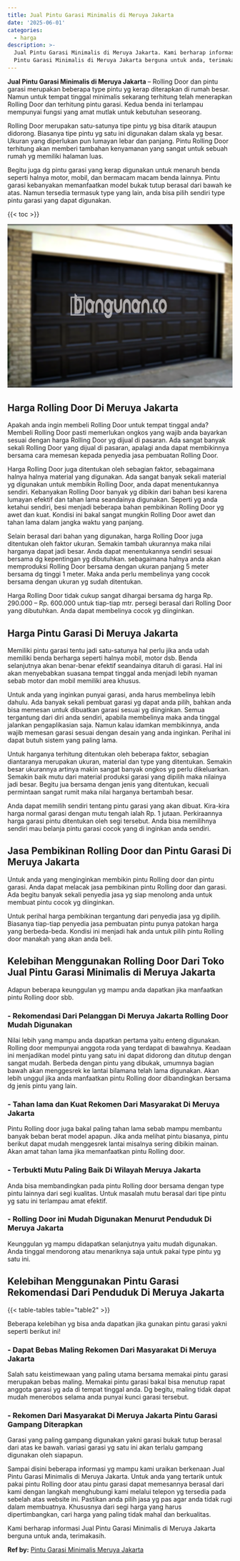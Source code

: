 ```yaml
---
title: Jual Pintu Garasi Minimalis di Meruya Jakarta
date: '2025-06-01'
categories:
  - harga
description: >-
  Jual Pintu Garasi Minimalis di Meruya Jakarta. Kami berharap informasi Jual
  Pintu Garasi Minimalis di Meruya Jakarta berguna untuk anda, terimakasih....
---
```


**Jual Pintu Garasi Minimalis di Meruya Jakarta** – Rolling Door dan pintu garasi merupakan beberapa type pintu yg kerap diterapkan di rumah besar. Namun untuk tempat tinggal minimalis sekarang terhitung telah menerapkan Rolling Door dan terhitung pintu garasi. Kedua benda ini terlampau mempunyai fungsi yang amat mutlak untuk kebutuhan seseorang.

Rolling Door merupakan satu-satunya tipe pintu yg bisa ditarik ataupun didorong. Biasanya tipe pintu yg satu ini digunakan dalam skala yg besar. Ukuran yang diperlukan pun lumayan lebar dan panjang. Pintu Rolling Door terhitung akan memberi tambahan kenyamanan yang sangat untuk sebuah rumah yg memiliki halaman luas.

Begitu juga dg pintu garasi yang kerap digunakan untuk menaruh benda seperti halnya motor, mobil, dan bermacam macam benda lainnya. Pintu garasi kebanyakan memanfaatkan model bukak tutup berasal dari bawah ke atas. Namun tersedia termasuk type yang lain, anda bisa pilih sendiri type pintu garasi yang dapat digunakan.

{{< toc >}}

![Jual Pintu Garasi Minimalis di Meruya Jakarta](/images/pintu-garasi-65.png)

## Harga Rolling Door Di Meruya Jakarta

Apakah anda ingin membeli Rolling Door untuk tempat tinggal anda? Membeli Rolling Door pasti memerlukan ongkos yang wajib anda bayarkan sesuai dengan harga Rolling Door yg dijual di pasaran. Ada sangat banyak sekali Rolling Door yang dijual di pasaran, apalagi anda dapat membikinnya bersama cara memesan kepada penyedia jasa pembuatan Rolling Door.

Harga Rolling Door juga ditentukan oleh sebagian faktor, sebagaimana halnya halnya material yang digunakan. Ada sangat banyak sekali material yg digunakan untuk membikin Rolling Door, anda dapat menentukannya sendiri. Kebanyakan Rolling Door banyak yg dibikin dari bahan besi karena lumayan efektif dan tahan lama seandainya digunakan. Seperti yg anda ketahui sendiri, besi menjadi beberapa bahan pembikinan Rolling Door yg awet dan kuat. Kondisi ini bakal sangat mungkin Rolling Door awet dan tahan lama dalam jangka waktu yang panjang.

Selain berasal dari bahan yang digunakan, harga Rolling Door juga ditentukan oleh faktor ukuran. Semakin tambah ukurannya maka nilai harganya dapat jadi besar. Anda dapat menentukannya sendiri sesuai bersama dg kepentingan yg dibutuhkan. sebagaimana halnya anda akan memproduksi Rolling Door bersama dengan ukuran panjang 5 meter bersama dg tinggi 1 meter. Maka anda perlu membelinya yang cocok bersama dengan ukuran yg sudah ditentukan.

Harga Rolling Door tidak cukup sangat dihargai bersama dg harga Rp. 290.000 – Rp. 600.000 untuk tiap-tiap mtr. persegi berasal dari Rolling Door yang dibutuhkan. Anda dapat membelinya cocok yg diinginkan.

## Harga Pintu Garasi Di Meruya Jakarta

Memiliki pintu garasi tentu jadi satu-satunya hal perlu jika anda udah memiliki benda berharga seperti halnya mobil, motor dsb. Benda selanjutnya akan benar-benar efektif seandainya ditaruh di garasi. Hal ini akan menyebabkan suasana tempat tinggal anda menjadi lebih nyaman sebab motor dan mobil memiliki area khusus.

Untuk anda yang inginkan punyai garasi, anda harus membelinya lebih dahulu. Ada banyak sekali pembuat garasi yg dapat anda pilih, bahkan anda bisa memesan untuk dibuatkan garasi sesuai yg diinginkan. Semua tergantung dari diri anda sendiri, apabila membelinya maka anda tinggal jalankan pengaplikasian saja. Namun kalau idamkan membikinnya, anda wajib memesan garasi sesuai dengan desain yang anda inginkan. Perihal ini dapat butuh sistem yang paling lama.

Untuk harganya terhitung ditentukan oleh beberapa faktor, sebagian diantaranya merupakan ukuran, material dan type yang ditentukan. Semakin besar ukurannya artinya makin sangat banyak ongkos yg perlu dikeluarkan. Semakin baik mutu dari material produksi garasi yang dipilih maka nilainya jadi besar. Begitu jua bersama dengan jenis yang ditentukan, kecuali permintaan sangat rumit maka nilai harganya bertambah besar.

Anda dapat memilih sendiri tentang pintu garasi yang akan dibuat. Kira-kira harga normal garasi dengan mutu tengah ialah Rp. 1 jutaan. Perkiraannya harga garasi pintu ditentukan oleh segi tersebut. Anda bisa memilihnya sendiri mau belanja pintu garasi cocok yang di inginkan anda sendiri.

## Jasa Pembikinan Rolling Door dan Pintu Garasi Di Meruya Jakarta

Untuk anda yang menginginkan membikin pintu Rolling door dan pintu garasi. Anda dapat melacak jasa pembikinan pintu Rolling door dan garasi. Ada begitu banyak sekali penyedia jasa yg siap menolong anda untuk membuat pintu cocok yg diinginkan.

Untuk perihal harga pembikinan tergantung dari penyedia jasa yg dipilih. Biasanya tiap-tiap penyedia jasa pembuatan pintu punya patokan harga yang berbeda-beda. Kondisi ini menjadi hak anda untuk pilih pintu Rolling door manakah yang akan anda beli.

## Kelebihan Menggunakan Rolling Door Dari Toko Jual Pintu Garasi Minimalis di Meruya Jakarta

Adapun beberapa keunggulan yg mampu anda dapatkan jika manfaatkan pintu Rolling door sbb.

### \- Rekomendasi Dari Pelanggan Di Meruya Jakarta Rolling Door Mudah Digunakan

Nilai lebih yang mampu anda dapatkan pertama yaitu enteng digunakan. Rolling door mempunyai anggota roda yang terdapat di bawahnya. Keadaan ini menjadikan model pintu yang satu ini dapat didorong dan ditutup dengan sangat mudah. Berbeda dengan pintu yang dibukak, umumnya bagian bawah akan menggesrek ke lantai bilamana telah lama digunakan. Akan lebih unggul jika anda manfaatkan pintu Rolling door dibandingkan bersama dg jenis pintu yang lain.

### \- Tahan lama dan Kuat Rekomen Dari Masyarakat Di Meruya Jakarta

Pintu Rolling door juga bakal paling tahan lama sebab mampu membantu banyak beban berat model apapun. Jika anda melihat pintu biasanya, pintu berikut dapat mudah menggesrek lantai misalnya sering dibikin mainan. Akan amat tahan lama jika memanfaatkan pintu Rolling door.

### \- Terbukti Mutu Paling Baik Di Wilayah Meruya Jakarta

Anda bisa membandingkan pada pintu Rolling door bersama dengan type pintu lainnya dari segi kualitas. Untuk masalah mutu berasal dari tipe pintu yg satu ini terlampau amat efektif.

### \- Rolling Door ini Mudah Digunakan Menurut Penduduk Di Meruya Jakarta

Keunggulan yg mampu didapatkan selanjutnya yaitu mudah digunakan. Anda tinggal mendorong atau menariknya saja untuk pakai type pintu yg satu ini.

## Kelebihan Menggunakan Pintu Garasi Rekomendasi Dari Penduduk Di Meruya Jakarta

{{< table-tables table="table2" >}}

Beberapa kelebihan yg bisa anda dapatkan jika gunakan pintu garasi yakni seperti berikut ini!

### \- Dapat Bebas Maling Rekomen Dari Masyarakat Di Meruya Jakarta

Salah satu keistimewaan yang paling utama bersama memakai pintu garasi merupakan bebas maling. Memakai pintu garasi bakal bisa menutup rapat anggota garasi yg ada di tempat tinggal anda. Dg begitu, maling tidak dapat mudah menerobos selama anda punyai kunci garasi tersebut.

### \- Rekomen Dari Masyarakat Di Meruya Jakarta Pintu Garasi Gampang Diterapkan

Garasi yang paling gampang digunakan yakni garasi bukak tutup berasal dari atas ke bawah. variasi garasi yg satu ini akan terlalu gampang digunakan oleh siapapun.

Sampai disini beberapa informasi yg mampu kami uraikan berkenaan Jual Pintu Garasi Minimalis di Meruya Jakarta. Untuk anda yang tertarik untuk pakai pintu Rolling door atau pintu garasi dapat memesannya berasal dari kami dengan langkah menghubungi kami melalui telepon yg tersedia pada sebelah atas website ini. Pastikan anda pilih jasa yg pas agar anda tidak rugi dalam membuatnya. Khususnya dari segi harga yang harus dipertimbangkan, cari harga yang paling tidak mahal dan berkualitas.

Kami berharap informasi Jual Pintu Garasi Minimalis di Meruya Jakarta berguna untuk anda, terimakasih.

**Ref by:** [Pintu Garasi Minimalis Meruya Jakarta](https://id.wikipedia.org/wiki/Pintu)
